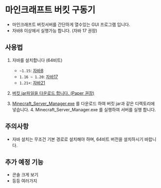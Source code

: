 # 마인크래프트 버킷 구동기

-   마인크래프트 버킷서버를 간단하게 열수있는 GUI 프로그램 입니다.
-   자바8 이상에서 실행가능 합니다. (자바 17 권장)

## 사용법

1. 자바를 설치합니다 (64비트)

    - `~1.15`: [자바8](https://www.java.com/ko/download/)
    - `1.16 ~ 1.20`: [자바17](https://www.oracle.com/kr/java/technologies/downloads)
    - `1.21+`: [자바21](https://www.oracle.com/kr/java/technologies/downloads)

2. [버킷 jar파일을 다운로드 합니다. (Paper 권장)](https://papermc.io/downloads)

3. [Minecraft_Server_Manager.exe](https://github.com/Lseoksee/Minecraft_Server_Manager/releases) 를 다운로드 하여 버킷 jar과 같은 디렉토리에 넣습니다. 4. Minecraft_Server_Manager.exe 를 실행하여 서버를 실행 합니다.

## 주의사항

-   자바 설치는 무조건 기본 경로로 설치해야 하며, 64비트 버전을 설치하시기 바랍니다.

## 추가 예정 기능

-   콘솔 크게 보기
-   등등 여러가지
